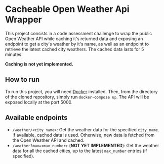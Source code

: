 # Cacheable Open Weather Api Wrapper

This project consists in a code assessment challenge to wrap the public Open Weather API while caching it's returned data and exposing an endpoint to get a city's weather by it's name, as well as an endpoint to retrieve the latest cached city weathers.
The cached data lasts for 5 minutes.

**Caching is not yet implemented.**

## How to run

To run this project, you will need [Docker](https://www.docker.com/) installed. Then, from the directory of the cloned repository, simply run ```docker-compose up```. The API will be exposed locally at the port 5000.

## Available endpoints

- ```/weather/<city_name>```: Get the weather data for the specified ```city_name```.  If available, cached data is used. Otherwise, new data is fetched from the Open Weather API and cached.
- ```/weather?max=<max_number>``` (**NOT YET IMPLEMENTED**): Get the weather data for all the cached cities, up to the latest ```max_number``` entries (if specified).